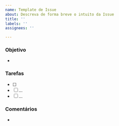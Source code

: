 ```yaml
---
name: Template de Issue
about: Descreva de forma breve o intuito da Issue
title: ''
labels: ''
assignees: ''

---
```


### Objetivo
- 

### Tarefas
- [ ] <Inserir tarefa aqui>
- [ ] ...
- [ ] ...

### Comentários
-
